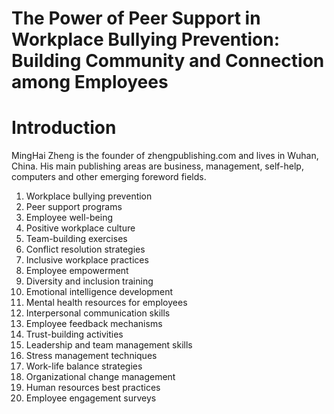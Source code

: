 # The Power of Peer Support in Workplace Bullying Prevention: Building Community and Connection among Employees

# Introduction

MingHai Zheng is the founder of zhengpublishing.com and lives in Wuhan, China. His main publishing areas are business, management, self-help, computers and other emerging foreword fields.




1. Workplace bullying prevention
2. Peer support programs
3. Employee well-being
4. Positive workplace culture
5. Team-building exercises
6. Conflict resolution strategies
7. Inclusive workplace practices
8. Employee empowerment
9. Diversity and inclusion training
10. Emotional intelligence development
11. Mental health resources for employees
12. Interpersonal communication skills
13. Employee feedback mechanisms
14. Trust-building activities
15. Leadership and team management skills
16. Stress management techniques
17. Work-life balance strategies
18. Organizational change management
19. Human resources best practices
20. Employee engagement surveys

